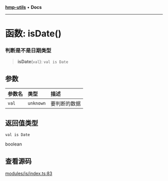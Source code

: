 [**hmp-utils**](../README.md) • **Docs**

***

# 函数: isDate()

### 判断是不是日期类型

> **isDate**(`val`): `val is Date`

## 参数

| 参数名 | 类型 | 描述 |
| :------ | :------ | :------ |
| `val` | `unknown` | 要判断的数据 |

## 返回值类型

`val is Date`

boolean

## 查看源码

[modules/is/index.ts:83](https://github.com/hmp1049127947/hmp-utils/blob/dee7627dd7f5e043cd0494e8f8fdc05ccdb65423/src/modules/is/index.ts#L83)
